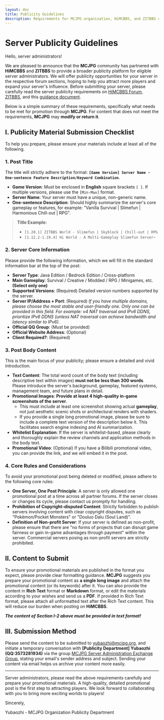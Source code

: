 ```yaml
---
layout: doc
title: Publicity Guidelines
description: Requirements for MCJPG organization, HiMCBBS, and ZITBBS collaboration for publicity.
---
```

# Server Publicity Guidelines
Hello, server administrators!

We are pleased to announce that the **MCJPG** community has partnered with **HiMCBBS** and **ZITBBS** to provide a broader publicity platform for eligible server administrators. We will offer publicity opportunities for your server in the respective forum sections, hoping to help you attract more players and expand your server's influence.
Before submitting your server, please carefully read the server publicity requirements on [HiMCBBS Forum](https://www.himcbbs.com/threads/94), [ZITBBS](https:///www.zitbbs.com/forum.php?mod=viewthread&tid=1454&extra=page%3D1), and this [guidance document](https://www.minebbs.com/threads/minebbs.4448/).

Below is a simple summary of these requirements, specifically what needs to be met for promotion through **MCJPG**.
For content that does not meet the requirements, **MCJPG** may **modify or return it**.

## **I. Publicity Material Submission Checklist**

To help you prepare, please ensure your materials include at least all of the following.

### **1. Post Title**

The title will strictly adhere to the format: **`[Game Version] Server Name - One-sentence Feature Description/Keyword Combination`**.

*   **Game Version**: Must be enclosed in **English** square brackets `[ ]`. If multiple versions, please use the `[Min-Max]` format.
*   **Server Name**: Your server must have a unique, non-generic name.
*   **One-sentence Description**: Should highly summarize the server's core gameplay or features, for example: "Vanilla Survival | Slimefun | Harmonious Chill-out | RPG".

> **Title Example:**
>
> *   `[1.20.1] ZITBBS World - Slimefun | Skyblock | Chill-out | RPG`
> *   `[1.12.2-1.19.4] Hi World - A Multi-Gameplay Slimefun Server~`

### **2. Server Core Information**

Please provide the following information, which we will fill in the standard information bar at the top of the post:

*   **Server Type**: Java Edition / Bedrock Edition / Cross-platform
*   **Main Gameplay**: Survival / Creative / Modded / RPG / Minigames, etc. **(Select only one)**
*   **Supported Versions**: (Required) Detailed version numbers supported by the server.
*   **Server IP/Address + Port**: (Required)
    *If you have multiple domains, please choose the most stable and user-friendly one. Only one can be provided in this field.
    For example: v4 NAT traversal and IPv6 DDNS, prioritize IPv6 DDNS (unless NAT traversal can achieve bandwidth and latency similar to IPv6).*
*   **Official QQ Group**: (Must be provided)
*   **Official Website Address**: (Optional)
*   **Client Required?**: (Required)

### **3. Post Body Content**

This is the main focus of your publicity; please ensure a detailed and vivid introduction.

*   **Text Content**: The total word count of the body text (including descriptive text within images) **must not be less than 300 words**. Please introduce the server's background, gameplay, featured systems, management team, and future plans in detail.
*   **Promotional Images**: **Provide at least 4 high-quality in-game screenshots of the server**.
    *   This must include at least one screenshot showing actual **gameplay**, not just aesthetic scenic shots or architectural renders with shaders.
    *   If you provide a single long promotional image, please be sure to include a complete text version of the description below it. This facilitates search engine indexing and AI summarization.
*   **Whitelist Explanation**: If the server is whitelist-based, please clearly and thoroughly explain the review channels and application methods in the body text.
*   **Promotional Video**: (Optional) If you have a Bilibili promotional video, you can provide the link, and we will embed it in the post.

### **4. Core Rules and Considerations**

To avoid your promotional post being deleted or modified, please adhere to the following core rules:

*   **One Server, One Post Principle**: A server is only allowed one promotional post at a time across all partner forums. If the server closes or changes its cycle, please contact us promptly for handling.
*   **Prohibition of Copyright-disputed Content**: Strictly forbidden to publish servers involving content with clear copyright disputes, such as "Pokémon/Pocket Monsters" or "Douluo Dalu (Soul Land)".
*   **Definition of Non-profit Server**: If your server is defined as non-profit, please ensure that there are "no forms of projects that can disrupt game fairness or gain in-game advantages through payment" within the server. Commercial servers posing as non-profit servers are strictly prohibited.

## **II. Content to Submit**

To ensure your promotional materials are published in the format you expect, please provide clear formatting guidance. **MCJPG** suggests you prepare your promotional content as **a single long image** and attach the promotional content (or its keywords) after it.
You can also provide the content in **Rich Text** format or **Markdown** format, or edit the materials according to your wishes and send us a **PDF**. If provided in Rich Text format, please attach all unformatted text after the Rich Text content. This will reduce our burden when posting on **HiMCBBS**.

***The content of Section I-2 above must be provided in text format!***

## III. Submission Method

Please send the content to be submitted to [yubaozhi@mcjpg.org](mailto:yubaozhi@mcjpg.org), and initiate a temporary conversation with **[Publicity Department] Yubaozhi (QQ:3573281934)** via the group [MCJPG Server Administration Exchange Group](https://qm.qq.com/q/UGErfSeiYy), stating your email's sender address and subject.
Sending your content via email helps us archive your content more easily.

---

Server administrators, please read the above requirements carefully and prepare your promotional materials. A high-quality, detailed promotional post is the first step to attracting players. We look forward to collaborating with you to bring more exciting worlds to players!

Sincerely,

Yubaozhi - MCJPG Organization Publicity Department